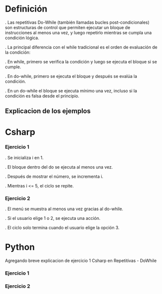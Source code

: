 # Definición

. Las repetitivas Do-While (también llamadas bucles post-condicionales) son estructuras de control que permiten ejecutar un bloque de instrucciones al menos una vez, y luego repetirlo mientras se cumpla una condición lógica.

. La principal diferencia con el while tradicional es el orden de evaluación de la condición:

. En while, primero se verifica la condición y luego se ejecuta el bloque si se cumple.

. En do-while, primero se ejecuta el bloque y después se evalúa la condición.

. En un do-while el bloque se ejecuta mínimo una vez, incluso si la condición es falsa desde el principio.

## Explicacion de los ejemplos

# Csharp

### Ejercicio 1

. Se inicializa i en 1.

. El bloque dentro del do se ejecuta al menos una vez.

. Después de mostrar el número, se incrementa i.

. Mientras i <= 5, el ciclo se repite.

### Ejercicio 2

. El menú se muestra al menos una vez gracias al do-while.

. Si el usuario elige 1 o 2, se ejecuta una acción.

. El ciclo solo termina cuando el usuario elige la opción 3.

# Python
Agregando breve explicacion de ejercicio 1 Csharp en Repetitivas - DoWhile
### Ejercicio 1

### Ejercicio 2